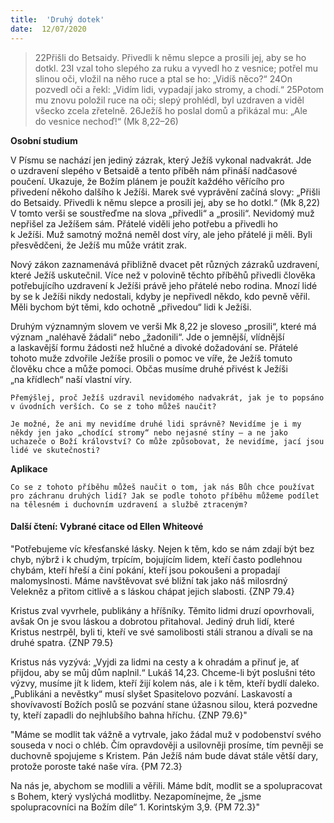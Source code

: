 ```yaml
---
title:  'Druhý dotek'
date:  12/07/2020
---
```


> <p></p>
> 22Přišli do Betsaidy. Přivedli k němu slepce a prosili jej, aby se ho dotkl. 23I vzal toho slepého za ruku a vyvedl ho z vesnice; potřel mu slinou oči, vložil na něho ruce a ptal se ho: „Vidíš něco?“ 24On pozvedl oči a řekl: „Vidím lidi, vypadají jako stromy, a chodí.“ 25Potom mu znovu položil ruce na oči; slepý prohlédl, byl uzdraven a viděl všecko zcela zřetelně. 26Ježíš ho poslal domů a přikázal mu: „Ale do vesnice nechoď!“ (Mk 8,22–26)

**Osobní studium**

V Písmu se nachází jen jediný zázrak, který Ježíš vykonal nadvakrát. Jde o uzdravení slepého v Betsaidě a tento příběh nám přináší nadčasové poučení. Ukazuje, že Božím plánem je použít každého věřícího pro přivedení někoho dalšího k Ježíši. Marek své vyprávění začíná slovy: „Přišli do Betsaidy. Přivedli k němu slepce a prosili jej, aby se ho dotkl.“ (Mk 8,22) V tomto verši se soustřeďme na slova „přivedli“ a „prosili“. Nevidomý muž nepřišel za Ježíšem sám. Přátelé viděli jeho potřebu a přivedli ho k Ježíši. Muž samotný možná neměl dost víry, ale jeho přátelé ji měli. Byli přesvědčeni, že Ježíš mu může vrátit zrak.

Nový zákon zaznamenává přibližně dvacet pět různých zázraků uzdravení, které Ježíš uskutečnil. Více než v polovině těchto příběhů přivedli člověka potřebujícího uzdravení k Ježíši právě jeho přátelé nebo rodina. Mnozí lidé by se k Ježíši nikdy nedostali, kdyby je nepřivedl někdo, kdo pevně věřil. Měli bychom být těmi, kdo ochotně „přivedou“ lidi k Ježíši.

Druhým významným slovem ve verši Mk 8,22 je sloveso „prosili“, které má význam „naléhavě žádali“ nebo „žadonili“. Jde o jemnější, vlídnější a laskavější formu žádosti než hlučné a divoké dožadování se. Přátelé tohoto muže zdvořile Ježíše prosili o pomoc ve víře, že Ježíš tomuto člověku chce a může pomoci. Občas musíme druhé přivést k Ježíši „na křídlech“ naší vlastní víry.

`Přemýšlej, proč Ježíš uzdravil nevidomého nadvakrát, jak je to popsáno v úvodních verších. Co se z toho můžeš naučit?`

`Je možné, že ani my nevidíme druhé lidi správně? Nevidíme je i my někdy jen jako „chodící stromy“ nebo nejasné stíny – a ne jako uchazeče o Boží království? Co může způsobovat, že nevidíme, jací jsou lidé ve skutečnosti?`

**Aplikace**

`Co se z tohoto příběhu můžeš naučit o tom, jak nás Bůh chce používat pro záchranu druhých lidí? Jak se podle tohoto příběhu můžeme podílet na tělesném i duchovním uzdravení a službě ztraceným?`

#### Další čtení: Vybrané citace od Ellen Whiteové

"Potřebujeme víc křesťanské lásky. Nejen k těm, kdo se nám zdají být bez chyb, nýbrž i k chudým, trpícím, bojujícím lidem, kteří často podlehnou chybám, kteří hřeší a činí pokání, kteří jsou pokoušeni a propadají malomyslnosti. Máme navštěvovat své bližní tak jako náš milosrdný Velekněz a přitom citlivě a s láskou chápat jejich slabosti. {ZNP 79.4}

Kristus zval vyvrhele, publikány a hříšníky. Těmito lidmi druzí opovrhovali, avšak On je svou láskou a dobrotou přitahoval. Jediný druh lidí, které Kristus nestrpěl, byli ti, kteří ve své samolibosti stáli stranou a dívali se na druhé spatra. {ZNP 79.5}

Kristus nás vyzývá: „Vyjdi za lidmi na cesty a k ohradám a přinuť je, ať přijdou, aby se můj dům naplnil.“ Lukáš 14,23. Chceme-li být poslušni této výzvy, musíme jít k lidem, kteří žijí kolem nás, ale i k těm, kteří bydlí daleko. „Publikáni a nevěstky“ musí slyšet Spasitelovo pozvání. Laskavostí a shovívavostí Božích poslů se pozvání stane úžasnou silou, která pozvedne ty, kteří zapadli do nejhlubšího bahna hříchu. {ZNP 79.6}"

"Máme se modlit tak vážně a vytrvale, jako žádal muž v podobenství svého souseda v noci o chléb. Čím opravdověji a usilovněji prosíme, tím pevněji se duchovně spojujeme s Kristem. Pán Ježíš nám bude dávat stále větší dary, protože poroste také naše víra. {PM 72.3}

Na nás je, abychom se modlili a věřili. Máme bdít, modlit se a spolupracovat s Bohem, který vyslýchá modlitby. Nezapomínejme, že „jsme spolupracovníci na Božím díle“ 1. Korintským 3,9. {PM 72.3}"